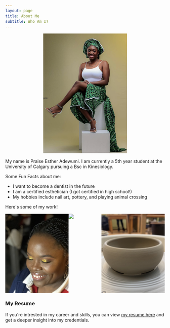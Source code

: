 ```yaml
---
layout: page
title: About Me
subtitle: Who Am I?
---
```

<p style="text-align:center;">
<img src="/assets/img/aboutme.png" alt="about me" style="width:265px;height:378px;">
</p>

My name is Praise Esther Adewumi. I am currently a 5th year student at the University of Calgary pursuing a Bsc in Kinesiology.

Some Fun Facts about me:

- I want to become a dentist in the future
- I am a certified esthetician (I got certified in high school!)
- My hobbies include nail art, pottery, and playing animal crossing

Here's some of my work!
<div style="display: flex;">
  <img src="/assets/img/makeup.jpg" style="width: 200px;">
  <img src="/assets/img/nails.png" style="width: 200px;">
  <img src="/assets/img/pottery.jpg" style="width: 200px;">
</div>

### My Resume

If you're intrested in my career and skills, you can view [my resume here](https://drive.google.com/file/d/16JM0_vAaZ2TvPMw7LstHM6G6-K9-AQ8a/view?usp=drive_link) and get a deeper insight into my credentials.
